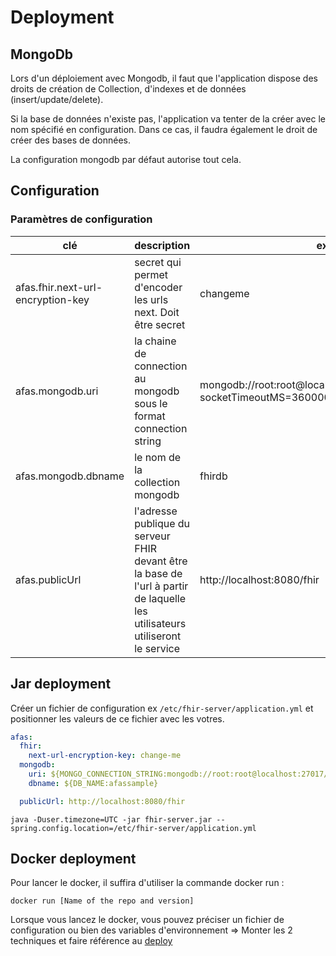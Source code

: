 # Deployment

## MongoDb

Lors d'un déploiement avec Mongodb, il faut que l'application dispose des droits de création de Collection, d'indexes et
de données (insert/update/delete).

Si la base de données n'existe pas, l'application va tenter de la créer avec le nom spécifié en configuration. Dans ce
cas, il faudra également le droit de créer des bases de données.

La configuration mongodb par défaut autorise tout cela.

## Configuration

### Paramètres de configuration


| clé                               | description                                                                                                               | exemple                                                                             |
|-----------------------------------|---------------------------------------------------------------------------------------------------------------------------|-------------------------------------------------------------------------------------|
| afas.fhir.next-url-encryption-key | secret qui permet d'encoder les urls next. Doit être secret                                                               | changeme                                                                            |
| afas.mongodb.uri                  | la chaine de connection au mongodb sous le format connection string                                                       | mongodb://root:root@localhost:27017/?socketTimeoutMS=360000&connectTimeoutMS=360000 |
| afas.mongodb.dbname               | le nom de la collection mongodb                                                                                           | fhirdb                                                                              |
| afas.publicUrl                    | l'adresse publique du serveur FHIR devant être la base de l'url à partir de laquelle les utilisateurs utiliseront le service | http://localhost:8080/fhir                                                          |


## Jar deployment

Créer un fichier de configuration ex `/etc/fhir-server/application.yml` et positionner les valeurs de ce fichier avec les votres.

```yaml
afas:
  fhir:
    next-url-encryption-key: change-me
  mongodb:
    uri: ${MONGO_CONNECTION_STRING:mongodb://root:root@localhost:27017/?socketTimeoutMS=360000&connectTimeoutMS=360000}
    dbname: ${DB_NAME:afassample}

  publicUrl: http://localhost:8080/fhir
```

`java -Duser.timezone=UTC -jar fhir-server.jar --spring.config.location=/etc/fhir-server/application.yml`

## Docker deployment

Pour lancer le docker, il suffira d'utiliser la commande docker run :

`docker run [Name of the repo and version]`

Lorsque vous lancez le docker, vous pouvez préciser un fichier de configuration ou bien des variables d'environnement =>
Monter les 2 techniques et faire référence au [deploy](deploy.md)

